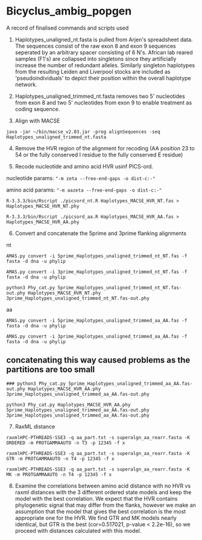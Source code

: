 # Bicyclus_ambig_popgen
A record of finalised commands and scripts used

1. Haplotypes_unaligned_nt.fasta is pulled from Arjen's spreadsheet data. The sequences consist of the raw exon 8 and exon 9 sequences seperated by an arbitrary spacer consisting of 6 N's. African lab reared samples (F1's) are collapsed into singletons since they artificially increase the number of redundant alleles. Similarly singleton haplotypes from the resulting Leiden and Liverpool stocks are included as 'pseudoindividuals' to depict their position within the overall haplotype network.

2. Haplotypes_unaligned_trimmed_nt.fasta removes two 5' nucleotides from exon 8 and two 5' nucleotides from exon 9 to enable treatment as coding sequence.

3. Align with MACSE 

`java -jar ~/bin/macse_v2.03.jar -prog alignSequences -seq Haplotypes_unaligned_trimmed_nt.fasta`

4. Remove the HVR region of the alignment for recoding (AA position 23 to 54 or the fully conserved I residue to the fully conserved E residue)

5. Recode nucleotide and amino acid HVR usinf PICS-ord.

nucleotide params: `"-m zeta --free-end-gaps -o dist-c:-"`

amino acid params: `"-m aazeta --free-end-gaps -o dist-c:-"`

`R-3.3.3/bin/Rscript ./picsord_nt.R Haplotypes_MACSE_HVR_NT.fas > Haplotypes_MACSE_HVR_NT.phy`

`R-3.3.3/bin/Rscript ./picsord_aa.R Haplotypes_MACSE_HVR_AA.fas > Haplotypes_MACSE_HVR_AA.phy`

6. Convert and concatenate the 5prime and 3prime flanking alignments

nt

`AMAS.py convert -i 5prime_Haplotypes_unaligned_trimmed_nt_NT.fas -f fasta -d dna -u phylip`
 
`AMAS.py convert -i 3prime_Haplotypes_unaligned_trimmed_nt_NT.fas -f fasta -d dna -u phylip`
 
`python3 Phy_cat.py 5prime_Haplotypes_unaligned_trimmed_nt_NT.fas-out.phy Haplotypes_MACSE_HVR_NT.phy 3prime_Haplotypes_unaligned_trimmed_nt_NT.fas-out.phy`

aa

`AMAS.py convert -i 5prime_Haplotypes_unaligned_trimmed_aa_AA.fas -f fasta -d dna -u phylip`
 
`AMAS.py convert -i 3prime_Haplotypes_unaligned_trimmed_aa_AA.fas -f fasta -d dna -u phylip`
 
 ## concatenating this way caused problems as the partitions are too small
`### python3 Phy_cat.py 5prime_Haplotypes_unaligned_trimmed_aa_AA.fas-out.phy Haplotypes_MACSE_HVR_AA.phy 3prime_Haplotypes_unaligned_trimmed_aa_AA.fas-out.phy`

`python3 Phy_cat.py Haplotypes_MACSE_HVR_AA.phy 5prime_Haplotypes_unaligned_trimmed_aa_AA.fas-out.phy 3prime_Haplotypes_unaligned_trimmed_aa_AA.fas-out.phy`

7. RaxML distance 

`raxmlHPC-PTHREADS-SSE3 -q aa_part.txt -s superalgn_aa_rearr.fasta -K ORDERED -m PROTGAMMAAUTO -n T3 -p 12345 -f x`

`raxmlHPC-PTHREADS-SSE3 -q aa_part.txt -s superalgn_aa_rearr.fasta -K GTR -m PROTGAMMAAUTO -n T4 -p 12345 -f x`

`raxmlHPC-PTHREADS-SSE3 -q aa_part.txt -s superalgn_aa_rearr.fasta -K MK -m PROTGAMMAAUTO -n T4 -p 12345 -f x`


8. Examine the correlations between amino acid distance with no HVR vs raxml distances with the 3 different ordered state models and keep the model with the best correlation. We expect that the HVR contains phylogenetic signal that may differ from the flanks, however we make an assumption that the model that gives the best correlation is the most appropriate one for the HVR. We find GTR and MK models nearly identical, but GTR is the best (cor=0.517021, p-value < 2.2e-16), so we proceed with distances calculated with this model.




